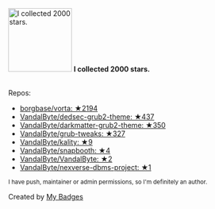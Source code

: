 <img src="https://my-badges.github.io/my-badges/stars-2000.png" alt="I collected 2000 stars." title="I collected 2000 stars." width="128">
<strong>I collected 2000 stars.</strong>
<br><br>

Repos:

* <a href="https://github.com/borgbase/vorta">borgbase/vorta: ★2194</a>
* <a href="https://github.com/VandalByte/dedsec-grub2-theme">VandalByte/dedsec-grub2-theme: ★437</a>
* <a href="https://github.com/VandalByte/darkmatter-grub2-theme">VandalByte/darkmatter-grub2-theme: ★350</a>
* <a href="https://github.com/VandalByte/grub-tweaks">VandalByte/grub-tweaks: ★327</a>
* <a href="https://github.com/VandalByte/kality">VandalByte/kality: ★9</a>
* <a href="https://github.com/VandalByte/snapbooth">VandalByte/snapbooth: ★4</a>
* <a href="https://github.com/VandalByte/VandalByte">VandalByte/VandalByte: ★2</a>
* <a href="https://github.com/VandalByte/nexverse-dbms-project">VandalByte/nexverse-dbms-project: ★1</a>

<sup>I have push, maintainer or admin permissions, so I'm definitely an author.<sup>



Created by <a href="https://github.com/my-badges/my-badges">My Badges</a>